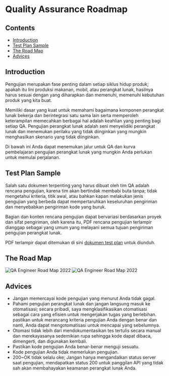 # Quality Assurance Roadmap

## Contents
- [Introduction](#introduction)
- [Test Plan Sample](#test-plan-sample)
- [The Road Map](#the-road-map)
- [Advices](#advices)

## Introduction

Pengujian merupakan fase penting dalam setiap siklus hidup produk; apakah itu lini produksi makanan, mobil, atau perangkat lunak, hasilnya harus sesuai dengan yang diharapkan dan memenuhi, memenuhi kebutuhan produk yang kita buat.

Memiliki dasar yang kuat untuk memahami bagaimana komponen perangkat lunak bekerja dan berintegrasi satu sama lain serta memperoleh keterampilan memecahkan berbagai hal adalah keahlian yang penting bagi setiap QA. Pengujian perangkat lunak adalah seni menyelidiki perangkat lunak dan menemukan perilaku yang tidak diinginkan yang mungkin menghasilkan skenario yang tidak diinginkan.

Di bawah ini Anda dapat menemukan jalur untuk QA dan kurva pembelajaran pengujian perangkat lunak yang mungkin Anda perlukan untuk memulai perjalanan.

## Test Plan Sample

Salah satu dokumen terpenting yang harus dibuat oleh tim QA adalah rencana pengujian, karena tim akan bertindak membabi buta tanpa; tidak mengetahui kriteria, titik awal, atau bahkan kapan melakukan jenis pengujian yang berbeda dapat mempertaruhkan keseluruhan pengiriman dan menyebabkan pengiriman kode yang buruk.

Bagian dan konten rencana pengujian dapat bervariasi berdasarkan proyek dan sifat pengiriman, oleh karena itu, PDF rencana pengujian terlampir dianggap sebagai yang umum yang melayani semua tujuan pengiriman pengujian perangkat lunak.

PDF terlampir dapat ditemukan di sini [dokumen test plan](https://github.com/rplulbi/SQA/blob/main/Chapter2/Test_Plan_Sample.pdf) untuk diunduh.

## The Road Map

![QA Engineer Road Map 2022](https://i.imgur.com/cM9cM8T.png)
![QA Engineer Road Map 2022](https://i.imgur.com/meodAKp.png)

## Advices

- Jangan memercayai kode pengujian yang menurut Anda tidak gagal.
- Pahami pengujian perangkat lunak dan jangan langsung masuk ke otomatisasi; secara pribadi, saya mengklasifikasikan otomatisasi sebagai cara yang efisien untuk mengerjakan tugas yang berlebihan. pastikan untuk merancang kriteria pengujian Anda dengan benar dan nanti, Anda dapat mengotomatisasi untuk mencapai yang sebelumnya.
- Otomasi tidak lebih dari mendokumentasikan tes tertulis secara manual dan merekayasanya sedemikian rupa sehingga kode dapat dibaca, dimengerti, dan digunakan kembali.
- Pastikan kode pengujian Anda benar-benar menguji sesuatu.
- Kode pengujian Anda tidak memerlukan pengujian.
- 200~OK tidak selalu oke; Jangan hanya mengandalkan status server saat pengujian, mendapatkan status 200 untuk panggilan API yang tidak sah akan membahayakan keamanan perangkat lunak Anda.


